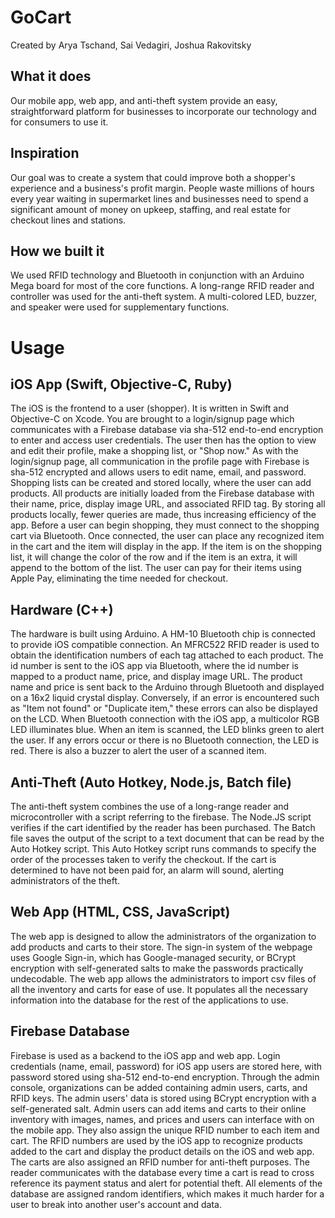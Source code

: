 # GoCart

Created by Arya Tschand, Sai Vedagiri, Joshua Rakovitsky

## What it does
Our mobile app, web app, and anti-theft system provide an easy, straightforward platform for businesses to incorporate our technology and for consumers to use it.

## Inspiration
Our goal was to create a system that could improve both a shopper's experience and a business's profit margin. People waste millions of hours every year waiting in supermarket lines and businesses need to spend a significant amount of money on upkeep, staffing, and real estate for checkout lines and stations.

## How we built it
We used RFID technology and Bluetooth in conjunction with an Arduino Mega board for most of the core functions. A long-range RFID reader and controller was used for the anti-theft system. A multi-colored LED, buzzer, and speaker were used for supplementary functions.

# Usage

## iOS App (Swift, Objective-C, Ruby)
The iOS is the frontend to a user (shopper). It is written in Swift and Objective-C on Xcode. You are brought to a login/signup page which communicates with a Firebase database via sha-512 end-to-end encryption to enter and access user credentials. The user then has the option to view and edit their profile, make a shopping list, or "Shop now." As with the login/signup page, all communication in the profile page with Firebase is sha-512 encrypted and allows users to edit name, email, and password. Shopping lists can be created and stored locally, where the user can add products. All products are initially loaded from the Firebase database with their name, price, display image URL, and associated RFID tag. By storing all products locally, fewer queries are made, thus increasing efficiency of the app. Before a user can begin shopping, they must connect to the shopping cart via Bluetooth. Once connected, the user can place any recognized item in the cart and the item will display in the app. If the item is on the shopping list, it will change the color of the row and if the item is an extra, it will append to the bottom of the list. The user can pay for their items using Apple Pay, eliminating the time needed for checkout.

## Hardware (C++)
The hardware is built using Arduino. A HM-10 Bluetooth chip is connected to provide iOS compatible connection. An MFRC522 RFID reader is used to obtain the identification numbers of each tag attached to each product. The id number is sent to the iOS app via Bluetooth, where the id number is mapped to a product name, price, and display image URL. The product name and price is sent back to the Arduino through Bluetooth and displayed on a 16x2 liquid crystal display. Conversely, if an error is encountered such as "Item not found" or "Duplicate item," these errors can also be displayed on the LCD. When Bluetooth connection with the iOS app, a multicolor RGB LED illuminates blue. When an item is scanned, the LED blinks green to alert the user. If any errors occur or there is no Bluetooth connection, the LED is red. There is also a buzzer to alert the user of a scanned item. 

## Anti-Theft (Auto Hotkey, Node.js, Batch file)
The anti-theft system combines the use of a long-range reader and microcontroller with a script referring to the firebase. The Node.JS script verifies if the cart identified by the reader has been purchased. The Batch file saves the output of the script to a text document that can be read by the Auto Hotkey script. This Auto Hotkey script runs commands to specify the order of the processes taken to verify the checkout. If the cart is determined to have not been paid for, an alarm will sound, alerting administrators of the theft.

## Web App (HTML, CSS, JavaScript)
The web app is designed to allow the administrators of the organization to add products and carts to their store. The sign-in system of the webpage uses Google Sign-in, which has Google-managed security, or BCrypt encryption with self-generated salts to make the passwords practically undecodable. The web app allows the administrators to import csv files of all the inventory and carts for ease of use. It populates all the necessary information into the database for the rest of the applications to use.

## Firebase Database
Firebase is used as a backend to the iOS app and web app. Login credentials (name, email, password) for iOS app users are stored here, with password stored using sha-512 end-to-end encryption. Through the admin console, organizations can be added containing admin users, carts, and RFID keys. The admin users' data is stored using BCrypt encryption with a self-generated salt. Admin users can add items and carts to their online inventory with images, names, and prices and users can interface with on the mobile app. They also assign the unique RFID number to each item and cart. The RFID numbers are used by the iOS app to recognize products added to the cart and display the product details on the iOS and web app. The carts are also assigned an RFID number for anti-theft purposes. The reader communicates with the database every time a cart is read to cross reference its payment status and alert for potential theft. All elements of the database are assigned random identifiers, which makes it much harder for a user to break into another user's account and data.
